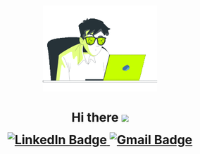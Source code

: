 
<style>
  #header #top-greeting br {
    display: block;
    content: '';
    margin-top: 0.6em
  }
</style>


<div id="header" align="center">
  <img src="imgs/vibing-cropped.gif" width="260">
  <h1 id="top-greeting">
    Hi there
    <img src="https://media.giphy.com/media/hvRJCLFzcasrR4ia7z/giphy.gif" width="30px"/>
    <br><br>
    <div id="badges">
      <a href="https://www.linkedin.com/in/thiagocferr/">
        <img src="https://img.shields.io/badge/LinkedIn-blue?style=for-the-badge&logo=linkedin&logoColor=white" alt="LinkedIn Badge"/>
      </a>
      <a href="mailto:thiagocf042@gmail.com.com">
        <img src="https://img.shields.io/badge/Gmail-D14836?style=for-the-badge&logo=gmail&logoColor=white" alt="Gmail Badge"/>
      </a>
    </div>
  </h1>
  <!--<img src="https://komarev.com/ghpvc/?username=thiagocferr&style=flat-square&color=blue" alt=""/>-->
</div>



<!-- <div align="center">
  <img src="imgs/anime-girl-besides-code.webp" width="500" height="300"/>
</div> -->



<!--
**thiagocferr/thiagocferr** is a ✨ _special_ ✨ repository because its `README.md` (this file) appears on your GitHub profile.

Here are some ideas to get you started:

- 🔭 I’m currently working on ...
- 🌱 I’m currently learning ...
- 👯 I’m looking to collaborate on ...
- 🤔 I’m looking for help with ...
- 💬 Ask me about ...
- 📫 How to reach me: ...
- 😄 Pronouns: ...
- ⚡ Fun fact: ...
-->
